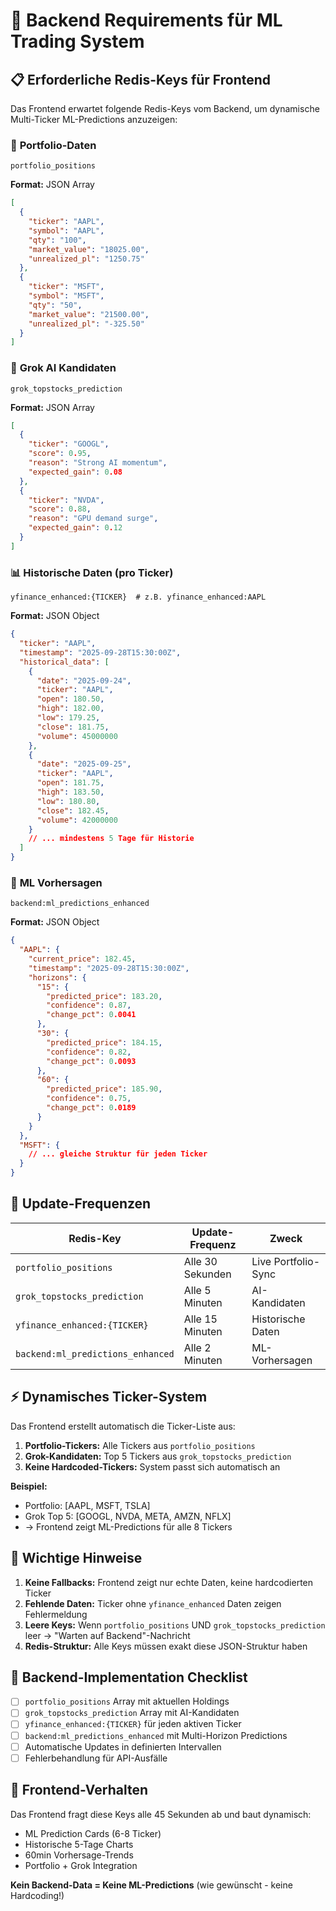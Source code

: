 # 🤖 Backend Requirements für ML Trading System

## 📋 **Erforderliche Redis-Keys für Frontend**

Das Frontend erwartet folgende Redis-Keys vom Backend, um dynamische Multi-Ticker ML-Predictions anzuzeigen:

### 🏦 **Portfolio-Daten**
```redis
portfolio_positions
```
**Format:** JSON Array
```json
[
  {
    "ticker": "AAPL",
    "symbol": "AAPL", 
    "qty": "100",
    "market_value": "18025.00",
    "unrealized_pl": "1250.75"
  },
  {
    "ticker": "MSFT",
    "symbol": "MSFT",
    "qty": "50", 
    "market_value": "21500.00",
    "unrealized_pl": "-325.50"
  }
]
```

### 🤖 **Grok AI Kandidaten**
```redis
grok_topstocks_prediction
```
**Format:** JSON Array
```json
[
  {
    "ticker": "GOOGL",
    "score": 0.95,
    "reason": "Strong AI momentum",
    "expected_gain": 0.08
  },
  {
    "ticker": "NVDA", 
    "score": 0.88,
    "reason": "GPU demand surge",
    "expected_gain": 0.12
  }
]
```

### 📊 **Historische Daten (pro Ticker)**
```redis
yfinance_enhanced:{TICKER}  # z.B. yfinance_enhanced:AAPL
```
**Format:** JSON Object
```json
{
  "ticker": "AAPL",
  "timestamp": "2025-09-28T15:30:00Z",
  "historical_data": [
    {
      "date": "2025-09-24",
      "ticker": "AAPL", 
      "open": 180.50,
      "high": 182.00,
      "low": 179.25,
      "close": 181.75,
      "volume": 45000000
    },
    {
      "date": "2025-09-25",
      "ticker": "AAPL",
      "open": 181.75,
      "high": 183.50,
      "low": 180.80,
      "close": 182.45,
      "volume": 42000000
    }
    // ... mindestens 5 Tage für Historie
  ]
}
```

### 🔮 **ML Vorhersagen**
```redis
backend:ml_predictions_enhanced
```
**Format:** JSON Object
```json
{
  "AAPL": {
    "current_price": 182.45,
    "timestamp": "2025-09-28T15:30:00Z",
    "horizons": {
      "15": {
        "predicted_price": 183.20,
        "confidence": 0.87,
        "change_pct": 0.0041
      },
      "30": {
        "predicted_price": 184.15,
        "confidence": 0.82,
        "change_pct": 0.0093
      },
      "60": {
        "predicted_price": 185.90,
        "confidence": 0.75,
        "change_pct": 0.0189
      }
    }
  },
  "MSFT": {
    // ... gleiche Struktur für jeden Ticker
  }
}
```

## 🔄 **Update-Frequenzen**

| Redis-Key | Update-Frequenz | Zweck |
|-----------|----------------|-------|
| `portfolio_positions` | Alle 30 Sekunden | Live Portfolio-Sync |
| `grok_topstocks_prediction` | Alle 5 Minuten | AI-Kandidaten |  
| `yfinance_enhanced:{TICKER}` | Alle 15 Minuten | Historische Daten |
| `backend:ml_predictions_enhanced` | Alle 2 Minuten | ML-Vorhersagen |

## ⚡ **Dynamisches Ticker-System**

Das Frontend erstellt automatisch die Ticker-Liste aus:

1. **Portfolio-Tickers:** Alle Tickers aus `portfolio_positions`
2. **Grok-Kandidaten:** Top 5 Tickers aus `grok_topstocks_prediction`
3. **Keine Hardcoded-Tickers:** System passt sich automatisch an

**Beispiel:**
- Portfolio: [AAPL, MSFT, TSLA]
- Grok Top 5: [GOOGL, NVDA, META, AMZN, NFLX]
- → Frontend zeigt ML-Predictions für alle 8 Tickers

## 🚨 **Wichtige Hinweise**

1. **Keine Fallbacks:** Frontend zeigt nur echte Daten, keine hardcodierten Ticker
2. **Fehlende Daten:** Ticker ohne `yfinance_enhanced` Daten zeigen Fehlermeldung
3. **Leere Keys:** Wenn `portfolio_positions` UND `grok_topstocks_prediction` leer → "Warten auf Backend"-Nachricht
4. **Redis-Struktur:** Alle Keys müssen exakt diese JSON-Struktur haben

## 🔧 **Backend-Implementation Checklist**

- [ ] `portfolio_positions` Array mit aktuellen Holdings
- [ ] `grok_topstocks_prediction` Array mit AI-Kandidaten
- [ ] `yfinance_enhanced:{TICKER}` für jeden aktiven Ticker
- [ ] `backend:ml_predictions_enhanced` mit Multi-Horizon Predictions
- [ ] Automatische Updates in definierten Intervallen
- [ ] Fehlerbehandlung für API-Ausfälle

## 📱 **Frontend-Verhalten**

Das Frontend fragt diese Keys alle 45 Sekunden ab und baut dynamisch:
- ML Prediction Cards (6-8 Ticker)
- Historische 5-Tage Charts
- 60min Vorhersage-Trends
- Portfolio + Grok Integration

**Kein Backend-Data = Keine ML-Predictions** (wie gewünscht - keine Hardcoding!)